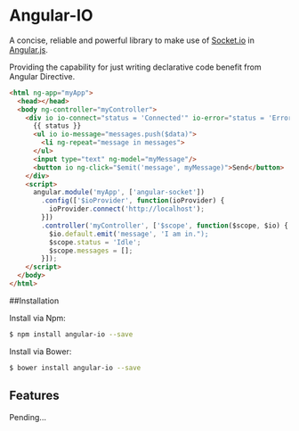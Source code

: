 # Angular-IO

A concise, reliable and powerful library to make use of [Socket.io](http://socket.io/) in [Angular.js](https://angularjs.org/).

Providing the capability for just writing declarative code benefit from Angular Directive.


```html
<html ng-app="myApp">
  <head></head>
  <body ng-controller="myController">
    <div io io-connect="status = 'Connected'" io-error="status = 'Error'">
      {{ status }}
      <ul io io-message="messages.push($data)">
        <li ng-repeat="message in messages">
      </ul>
      <input type="text" ng-model="myMessage"/>
      <button io ng-click="$emit('message', myMessage)">Send</button>
    </div>
    <script>
      angular.module('myApp', ['angular-socket'])
        .config(['$ioProvider', function(ioProvider) {
          ioProvider.connect('http://localhost');
        }])
        .controller('myController', ['$scope', function($scope, $io) {
          $io.default.emit('message', 'I am in.");
          $scope.status = 'Idle';
          $scope.messages = [];
        }]);
    </script>
  </body>
</html>
```


##Installation

Install via Npm:

```bash
$ npm install angular-io --save
```

Install via Bower:

```bash
$ bower install angular-io --save
```


## Features

Pending...
